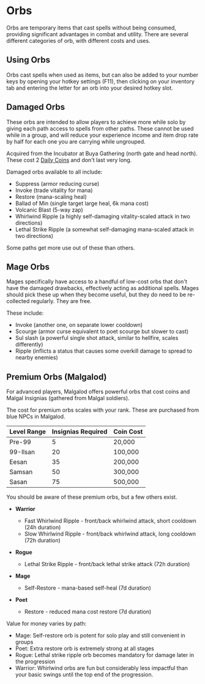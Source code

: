 # Orbs

Orbs are temporary items that cast spells without being consumed, providing significant advantages in combat and utility. There are several different categories of orb, with different costs and uses.

## Using Orbs

Orbs cast spells when used as items, but can also be added to your number keys by opening your hotkey settings (F11), then clicking on your inventory tab and entering the letter for an orb into your desired hotkey slot.

## Damaged Orbs

These orbs are intended to allow players to achieve more while solo by giving each path access to spells from other paths. These cannot be used while in a group, and will reduce your experience income and item drop rate by half for each one you are carrying while ungrouped.

Acquired from the Incubator at Buya Gathering (north gate and head north). These cost 2 [Daily Coins](economy/daily-coins.md) and don't last very long.

Damaged orbs available to all include:

- Suppress (armor reducing curse)
- Invoke (trade vitality for mana)
- Restore (mana-scaling heal)
- Ballad of Min (single target large heal, 6k mana cost)
- Volcanic Blast (5-way zap)
- Whirlwind Ripple (a highly self-damaging vitality-scaled attack in two directions)
- Lethal Strike Ripple (a somewhat self-damaging mana-scaled attack in two directions)

Some paths get more use out of these than others.

## Mage Orbs

Mages specifically have access to a handful of low-cost orbs that don't have the damaged drawbacks, effectively acting as additional spells. Mages should pick these up when they become useful, but they do need to be re-collected regularly. They are free.

These include:

- Invoke (another one, on separate lower cooldown)
- Scourge (armor curse equivalent to poet scourge but slower to cast)
- Sul slash (a powerful single shot attack, similar to hellfire, scales differently)
- Ripple (inflicts a status that causes some overkill damage to spread to nearby enemies)


## Premium Orbs (Malgalod)

For advanced players, Malgalod offers powerful orbs that cost coins and Malgal Insignias (gathered from Malgal soldiers).

The cost for premium orbs scales with your rank. These are purchased from blue NPCs in Malgalod.

| Level Range | Insignias Required | Coin Cost |
|-------------|-------------------|------------|
| Pre-99      | 5                 | 20,000     |
| 99-Ilsan    | 20                | 100,000    |
| Eesan       | 35                | 200,000    |
| Samsan      | 50                | 300,000    |
| Sasan       | 75                | 500,000    |

You should be aware of these premium orbs, but a few others exist.

- **Warrior**
  - Fast Whirlwind Ripple - front/back whirlwind attack, short cooldown (24h duration)
  - Slow Whirlwind Ripple - front/back whirlwind attack, long cooldown (72h duration)

- **Rogue** 
  - Lethal Strike Ripple - front/back lethal strike attack (72h duration)

- **Mage**
  - Self-Restore - mana-based self-heal (7d duration)

- **Poet**
  - Restore - reduced mana cost restore (7d duration)

Value for money varies by path:

- Mage: Self-restore orb is potent for solo play and still convenient in groups
- Poet: Extra restore orb is extremely strong at all stages
- Rogue: Lethal strike ripple orb becomes mandatory for damage later in the progression
- Warrior: Whirlwind orbs are fun but considerably less impactful than your basic swings until the top end of the progression.

